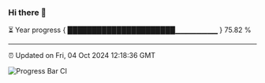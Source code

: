 ### Hi there 👋

⏳ Year progress { ██████████████████████▁▁▁▁▁▁▁▁ } 75.82 %

---

⏰ Updated on Fri, 04 Oct 2024 12:18:36 GMT

![Progress Bar CI](https://github.com/Shyam-Makwana/GitHub-Actions-Demo/workflows/Progress%20Bar%20CI/badge.svg)
